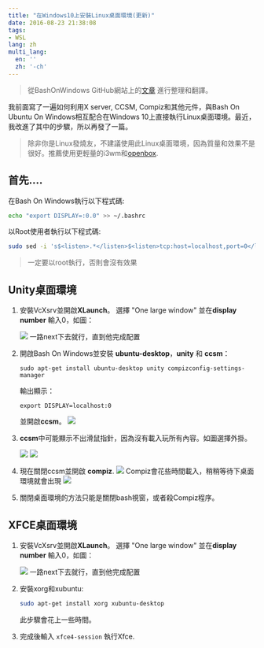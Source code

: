 ```yaml
---
title: "在Windows10上安裝Linux桌面環境(更新)"
date: 2016-08-23 21:38:08
tags:
- WSL
lang: zh
multi_lang:
  en: ''
  zh: '-ch'
---
```

> 從BashOnWindows GitHub網站上的[文章](https://github.com/Microsoft/BashOnWindows/issues/637) 進行整理和翻譯。

我前面寫了一遍如何利用X server, CCSM, Compiz和其他元件，與Bash On Ubuntu On Windows相互配合在Windows 10上直接執行Linux桌面環境。最近，我改進了其中的步驟，所以再發了一篇。

> 除非你是Linux發燒友，不建議使用此Linux桌面環境，因為質量和效果不是很好。推薦使用更輕量的i3wm和[openbox](https://patrickwu.space/2017/03/openbox-tint2-windows10/).

## 首先....

在Bash On Windows執行以下程式碼:

```sh
echo "export DISPLAY=:0.0" >> ~/.bashrc
```

以Root使用者執行以下程式碼:

```sh
sudo sed -i 's$<listen>.*</listen>$<listen>tcp:host=localhost,port=0</listen>$' /etc/dbus-1/session.conf
```

> 一定要以root執行，否則會沒有效果

## Unity桌面環境

1. 安裝VcXsrv並開啟**XLaunch**。 選擇 "One large window" 並在**display number** 輸入0，如圖：

   ![](https://cdn.patrickwu.space/posts/dev/wsl/lde-on-win10/1.png)
   一路next下去就行，直到他完成配置

2. 開啟Bash On Windows並安裝 **ubuntu-desktop**，**unity** 和 **ccsm**：

   ```shell
   sudo apt-get install ubuntu-desktop unity compizconfig-settings-manager
   ```

   輸出顯示：

   ```shell
   export DISPLAY=localhost:0
   ```

   並開啟**ccsm**。
   ![](https://cdn.patrickwu.space/posts/dev/wsl/lde-on-win10/2.png)

3. **ccsm**中可能顯示不出滑鼠指針，因為沒有載入玩所有內容。如圖選擇外掛。

   ![](https://cdn.patrickwu.space/posts/dev/wsl/lde-on-win10/3.png)
   ![](https://cdn.patrickwu.space/posts/dev/wsl/lde-on-win10/4.png)

4. 現在關閉ccsm並開啟 **compiz**. 
   ![](https://cdn.patrickwu.space/posts/dev/wsl/lde-on-win10/5.png)
    Compiz會花些時間載入，稍稍等待下桌面環境就會出現
   ![](https://cdn.patrickwu.space/posts/dev/wsl/lde-on-win10/6.png)

5. 關閉桌面環境的方法只能是關閉bash視窗，或者殺Compiz程序。

## XFCE桌面環境

1. 安裝VcXsrv並開啟**XLaunch**。 選擇 "One large window" 並在**display number** 輸入0，如圖：

   ![](https://cdn.patrickwu.space/posts/dev/wsl/lde-on-win10/1.png)
   一路next下去就行，直到他完成配置

2. 安裝xorg和xubuntu:
   ```sh
   sudo apt-get install xorg xubuntu-desktop
   ```

   此步驟會花上一些時間。

3. 完成後輸入 `xfce4-session` 執行Xfce.